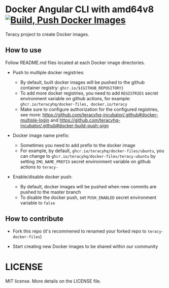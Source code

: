 # Docker Angular CLI with amd64v8 [![Build, Push Docker Images](https://github.com/teracyhq/docker-files/actions/workflows/build-push.yaml/badge.svg)](https://github.com/teracyhq/docker-files/actions/workflows/build-push.yaml)


Teracy project to create Docker images.

## How to use

Follow README.md files located at each Docker image directories.

- Push to multiple docker registries:
    + By default, built docker images will be pushed to the github container registry: `ghcr.io/${GITHUB_REPOSITORY}`
    + To add more docker registries, you need to add `REGISTRIES` secret environment variable on github actions,
      for example: `ghcr.io/teracyhq/docker-files, docker.io/teracy`
    + Make sure to configure authorization for the configured registries, see more:
      https://github.com/teracyhq-incubator/.github#docker-multiple-login and
      https://github.com/teracyhq-incubator/.github#docker-build-push-sign

- Docker image name prefix:
    + Sometimes you need to add prefix to the docker image
    + For example, by default, `ghcr.io/teracyhq/docker-files/ubuntu`, you can change to
      `ghcr.io/teracyhq/docker-files/teracy-ubuntu` by setting `IMG_NAME_PREFIX` secret environment variable on github actions
      to `teracy-`
  
- Enable/disable docker push:
    + By default, docker images will be pushed when new commits are pushed to the master branch
    + To disable the docker push, set `PUSH_ENABLED` secret environment variable to `false`

## How to contribute

- Fork this repo (it's recommened to renamed your forked repo to `teracy-docker-files`)

- Start creating new Docker images to be shared within our community


# LICENSE

MIT license. More details on the LICENSE file.
